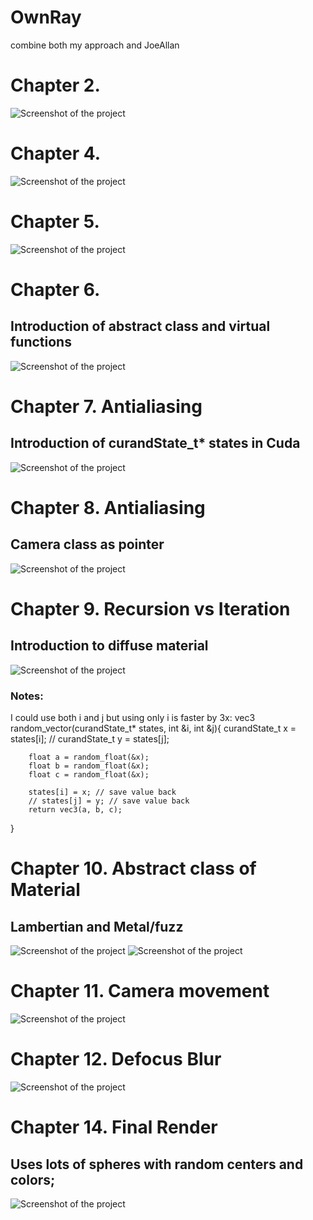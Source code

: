 # OwnRay
combine both my approach and JoeAllan 

# Chapter 2. 

![Screenshot of the project](sampleImages/chap2.png)

# Chapter 4.

![Screenshot of the project](sampleImages/chap4.png)

# Chapter 5.

![Screenshot of the project](sampleImages/chap5.png)

# Chapter 6.
## Introduction of abstract class and virtual functions

![Screenshot of the project](sampleImages/chap6.png)

# Chapter 7. Antialiasing
## Introduction of  curandState_t* states in Cuda
![Screenshot of the project](sampleImages/chap7.png)

# Chapter 8. Antialiasing
## Camera class as pointer
![Screenshot of the project](sampleImages/chap7.png)

# Chapter 9. Recursion vs Iteration
## Introduction to diffuse material 
![Screenshot of the project](sampleImages/chap9.png)
### Notes:
I could use both i and j  but using only i is faster by 3x:
vec3 random_vector(curandState_t* states,  int &i, int &j){
        curandState_t x = states[i];
        // curandState_t y = states[j];
        
        float a = random_float(&x);
        float b = random_float(&x);
        float c = random_float(&x); 
        
        states[i] = x; // save value back
        // states[j] = y; // save value back
        return vec3(a, b, c);
}

# Chapter 10. Abstract class of  Material
## Lambertian and Metal/fuzz
![Screenshot of the project](sampleImages/chap10_samples50_depth10.png)
![Screenshot of the project](sampleImages/chap10_samples500_depth100.png)

# Chapter 11. Camera movement 
![Screenshot of the project](sampleImages/chap11.png)

# Chapter 12. Defocus Blur
![Screenshot of the project](sampleImages/chap12.png)

# Chapter 14. Final Render 
## Uses lots of spheres with random centers and colors;
![Screenshot of the project](sampleImages/chap14.png)


